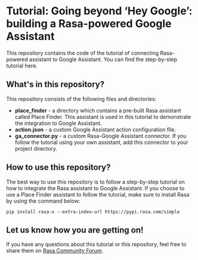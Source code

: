# Tutorial: Going beyond ‘Hey Google’: building a Rasa-powered Google Assistant

This repository contains the code of the tutorial of connecting Rasa-powered assistant to Google Assistant. You can find the step-by-step tutorial here.

## What's in this repository?

This repository consists of the following files and directories:  
- **place_finder** - a directory which contains a pre-built Rasa assistant called Place Finder. This assistant is used in this tutorial to demonstrate the integration to Google Assistant.
- **action.json** - a custom Google Assistant action configuration file.
- **ga_connector.py** - a custom Rasa-Google Assistant connector. If you follow the tutorial using your own assistant, add this connector to your project directory.

## How to use this repository?

The best way to use this repository is to follow a step-by-step tutorial on how to integrate the Rasa assistant to Google Assistant. If you choose to use a Place Finder assistant to follow the tutorial, make sure to install Rasa by using the command below:  
```
pip install rasa-x --extra-index-url https://pypi.rasa.com/simple
```

## Let us know how you are getting on!

If you have any questions about this tutorial or this repository, feel free to share them on [Rasa Community Forum](https://forum.rasa.com). 
